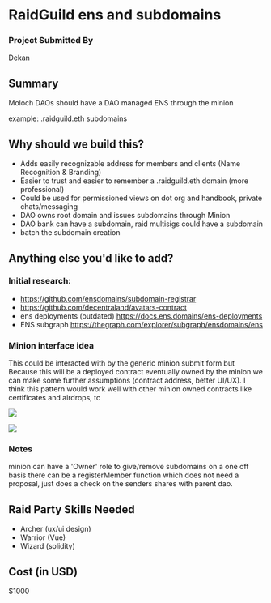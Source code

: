 # RaidGuild ens and subdomains

### Project Submitted By

Dekan

## Summary

Moloch DAOs should have a DAO managed ENS through the minion

example: <memberName>.raidguild.eth subdomains


## Why should we build this?

* Adds easily recognizable address for members and clients (Name Recognition & Branding)
* Easier to trust and easier to remember a .raidguild.eth domain (more professional)
* Could be used for permissioned views on dot org and handbook, private chats/messaging 
* DAO owns root domain and issues subdomains through Minion
* DAO bank can have a subdomain, raid multisigs could have a subdomain
* batch the subdomain creation


## Anything else you'd like to add?

### Initial research:

* https://github.com/ensdomains/subdomain-registrar
* https://github.com/decentraland/avatars-contract
* ens deployments (outdated) https://docs.ens.domains/ens-deployments 
* ENS subgraph https://thegraph.com/explorer/subgraph/ensdomains/ens

### Minion interface idea

This could be interacted with by the generic minion submit form but Because this will be a deployed contract eventually owned by the minion we can make some further assumptions (contract address, better UI/UX). I think this pattern would work well with other minion owned contracts like certificates and airdrops, tc

![](https://i.imgur.com/AIQQTSp.jpg)


![](https://i.imgur.com/Bu6BJBQ.png)

### Notes

minion can have a 'Owner' role to give/remove subdomains on a one off basis
there can be a registerMember function which does not need a proposal, just does a check on the senders shares with parent dao.

## Raid Party Skills Needed

- Archer (ux/ui design)
- Warrior (Vue)
- Wizard (solidity)

## Cost (in USD)

$1000
